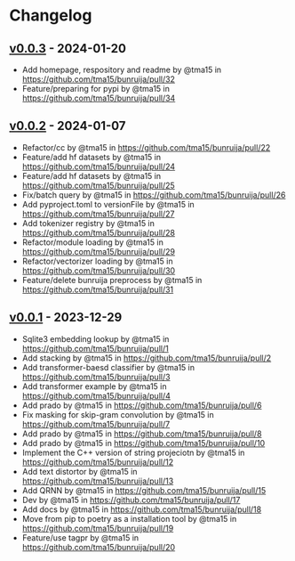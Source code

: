 # Changelog

## [v0.0.3](https://github.com/tma15/bunruija/compare/v0.0.2...v0.0.3) - 2024-01-20
- Add homepage, respository and readme by @tma15 in https://github.com/tma15/bunruija/pull/32
- Feature/preparing for pypi by @tma15 in https://github.com/tma15/bunruija/pull/34

## [v0.0.2](https://github.com/tma15/bunruija/compare/v0.0.1...v0.0.2) - 2024-01-07
- Refactor/cc by @tma15 in https://github.com/tma15/bunruija/pull/22
- Feature/add hf datasets by @tma15 in https://github.com/tma15/bunruija/pull/24
- Feature/add hf datasets by @tma15 in https://github.com/tma15/bunruija/pull/25
- Fix/batch query by @tma15 in https://github.com/tma15/bunruija/pull/26
- Add pyproject.toml to versionFile by @tma15 in https://github.com/tma15/bunruija/pull/27
- Add tokenizer registry by @tma15 in https://github.com/tma15/bunruija/pull/28
- Refactor/module loading by @tma15 in https://github.com/tma15/bunruija/pull/29
- Refactor/vectorizer loading by @tma15 in https://github.com/tma15/bunruija/pull/30
- Feature/delete bunruija preprocess by @tma15 in https://github.com/tma15/bunruija/pull/31

## [v0.0.1](https://github.com/tma15/bunruija/commits/v0.0.1) - 2023-12-29
- Sqlite3 embedding lookup by @tma15 in https://github.com/tma15/bunruija/pull/1
- Add stacking by @tma15 in https://github.com/tma15/bunruija/pull/2
- Add transformer-baesd classifier by @tma15 in https://github.com/tma15/bunruija/pull/3
- Add transformer example by @tma15 in https://github.com/tma15/bunruija/pull/4
- Add prado by @tma15 in https://github.com/tma15/bunruija/pull/6
- Fix masking for skip-gram convolution by @tma15 in https://github.com/tma15/bunruija/pull/7
- Add prado by @tma15 in https://github.com/tma15/bunruija/pull/8
- Add prado by @tma15 in https://github.com/tma15/bunruija/pull/10
- Implement the C++ version of string projeciotn by @tma15 in https://github.com/tma15/bunruija/pull/12
- Add text distortor by @tma15 in https://github.com/tma15/bunruija/pull/13
- Add QRNN by @tma15 in https://github.com/tma15/bunruija/pull/15
- Dev by @tma15 in https://github.com/tma15/bunruija/pull/17
- Add docs by @tma15 in https://github.com/tma15/bunruija/pull/18
- Move from pip to poetry as a installation tool by @tma15 in https://github.com/tma15/bunruija/pull/19
- Feature/use tagpr by @tma15 in https://github.com/tma15/bunruija/pull/20
